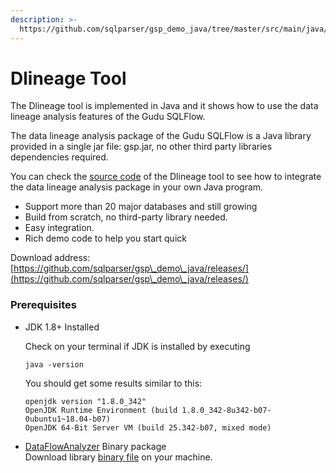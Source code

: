 ```yaml
---
description: >-
  https://github.com/sqlparser/gsp_demo_java/tree/master/src/main/java/demos/dlineage
---
```


# Dlineage Tool

The Dlineage tool is implemented in Java and it shows how to use the data lineage analysis features of the Gudu SQLFlow.&#x20;

The data lineage analysis package of the Gudu SQLFlow is a Java library provided in a single jar file: gsp.jar, no other third party libraries dependencies required.

You can check the [source code](https://github.com/sqlparser/gsp\_demo\_java/tree/master/src/main/java/demos/dlineage) of the Dlineage tool to see how to integrate the data lineage analysis package in your own Java program.

* Support more than 20 major databases and still growing
* Build from scratch, no third-party library needed.
* Easy integration.
* Rich demo code to help you start quick

Download address: [https://github.com/sqlparser/gsp\_demo\_java/releases/](https://github.com/sqlparser/gsp\_demo\_java/releases/)

### Prerequisites

*   JDK 1.8+ Installed&#x20;

    Check on your terminal if JDK is installed by executing&#x20;

    ```shell
    java -version
    ```

    You should get some results similar to this:

    ```shell
    openjdk version "1.8.0_342"
    OpenJDK Runtime Environment (build 1.8.0_342-8u342-b07-0ubuntu1~18.04-b07)
    OpenJDK 64-Bit Server VM (build 25.342-b07, mixed mode)
    ```


* [DataFlowAnalyzer](overview.md#dataflowanalyzer) Binary package \
  Download library [binary file](https://github.com/sqlparser/gsp\_demo\_java/releases/) on your machine.



